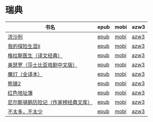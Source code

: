 # 瑞典

| 书名 | epub | mobi | azw3 |
| --- | --- | --- | --- |
| [流沙刑](http://ct.dalanmei.com/f/31084289-571653297-5678cf) | [epub](http://ct.dalanmei.com/f/31084289-571653297-5678cf) | [mobi](http://ct.dalanmei.com/f/31084289-572117417-2d8548) | [azw3](http://ct.dalanmei.com/f/31084289-572179857-c545b5) |
| [我的探险生涯Ⅱ](http://ct.dalanmei.com/f/31084289-571531180-0522cb) | [epub](http://ct.dalanmei.com/f/31084289-571531180-0522cb) | [mobi](http://ct.dalanmei.com/f/31084289-571797230-258343) | [azw3](http://ct.dalanmei.com/f/31084289-572194679-2b3d84) |
| [格拉斯医生（译文经典）](None) | [epub](None) | [mobi](None) | [azw3](None) |
| [奥瑟罗（莎士比亚戏剧中文版）](http://ct.dalanmei.com/f/31084289-571558499-fd5fe7) | [epub](http://ct.dalanmei.com/f/31084289-571558499-fd5fe7) | [mobi](http://ct.dalanmei.com/f/31084289-571918093-e961a6) | [azw3](http://ct.dalanmei.com/f/31084289-572204010-c2e4c9) |
| [魔灯（全译本）](http://ct.dalanmei.com/f/31084289-571560987-4e7f4a) | [epub](http://ct.dalanmei.com/f/31084289-571560987-4e7f4a) | [mobi](http://ct.dalanmei.com/f/31084289-571986578-99dd57) | [azw3](http://ct.dalanmei.com/f/31084289-572212087-272e85) |
| [熊镇2](http://ct.dalanmei.com/f/31084289-571608825-12c735) | [epub](http://ct.dalanmei.com/f/31084289-571608825-12c735) | [mobi](http://ct.dalanmei.com/f/31084289-571735959-53e1b7) | [azw3](http://ct.dalanmei.com/f/31084289-571914063-641766) |
| [红色地址簿](http://ct.dalanmei.com/f/31084289-571604101-2771bc) | [epub](http://ct.dalanmei.com/f/31084289-571604101-2771bc) | [mobi](http://ct.dalanmei.com/f/31084289-571737301-d177be) | [azw3](http://ct.dalanmei.com/f/31084289-571916425-840e70) |
| [尼尔斯骑鹅历险记（作家榜经典文库）](http://ct.dalanmei.com/f/31084289-571593547-41d3f9) | [epub](http://ct.dalanmei.com/f/31084289-571593547-41d3f9) | [mobi](http://ct.dalanmei.com/f/31084289-572131575-761d14) | [azw3](http://ct.dalanmei.com/f/31084289-571986990-7d4dc5) |
| [不太多，不太少](http://ct.dalanmei.com/f/31084289-571557717-eb5ebe) | [epub](http://ct.dalanmei.com/f/31084289-571557717-eb5ebe) | [mobi](http://ct.dalanmei.com/f/31084289-571916256-1cc732) | [azw3](http://ct.dalanmei.com/f/31084289-572074733-313939) |
